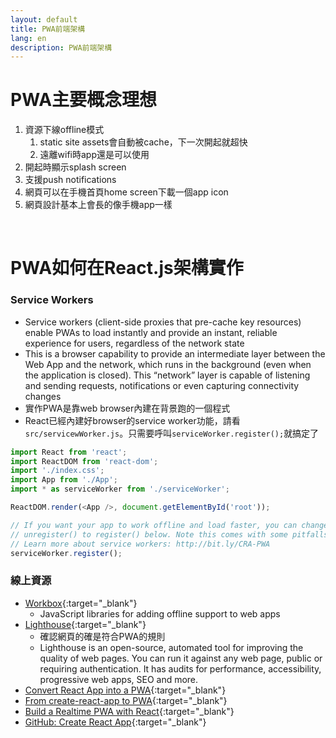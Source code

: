 ```yaml
---
layout: default
title: PWA前端架構
lang: en
description: PWA前端架構
---
```


# PWA主要概念理想

1. 資源下線offline模式
	1. static site assets會自動被cache，下一次開起就超快
	1. 遠離wifi時app還是可以使用
1. 開起時顯示splash screen
1. 支援push notifications
1. 網頁可以在手機首頁home screen下載一個app icon
1. 網頁設計基本上會長的像手機app一樣

<br>

# PWA如何在React.js架構實作

### Service Workers

* Service workers (client-side proxies that pre-cache key resources) enable PWAs to load instantly and provide an instant, reliable experience for users, regardless of the network state
* This is a browser capability to provide an intermediate layer between the Web App and the network, which runs in the background (even when the application is closed). This “network” layer is capable of listening and sending requests, notifications or even capturing connectivity changes
* 實作PWA是靠web browser內建在背景跑的一個程式
* React已經內建好browser的service worker功能，請看`src/servicewWorker.js`。只需要呼叫`serviceWorker.register();`就搞定了

```javascript
import React from 'react';
import ReactDOM from 'react-dom';
import './index.css';
import App from './App';
import * as serviceWorker from './serviceWorker';

ReactDOM.render(<App />, document.getElementById('root'));

// If you want your app to work offline and load faster, you can change
// unregister() to register() below. Note this comes with some pitfalls.
// Learn more about service workers: http://bit.ly/CRA-PWA
serviceWorker.register();
```

### 線上資源

* [Workbox](https://developers.google.com/web/tools/workbox){:target="_blank"}
	* JavaScript libraries for adding offline support to web apps
* [Lighthouse](https://developers.google.com/web/tools/lighthouse/){:target="_blank"}
	* 確認網頁的確是符合PWA的規則
	* Lighthouse is an open-source, automated tool for improving the quality of web pages. You can run it against any web page, public or requiring authentication. It has audits for performance, accessibility, progressive web apps, SEO and more.
* [Convert React App into a PWA](https://dev.to/phonerefer/convert-react-app-into-a-progressive-web-app-pwa-b0f){:target="_blank"}
* [From create-react-app to PWA](https://blog.logrocket.com/from-create-react-app-to-pwa/){:target="_blank"}
* [Build a Realtime PWA with React](https://medium.com/better-programming/build-a-realtime-pwa-with-react-99e7b0fd3270){:target="_blank"}
* [GitHub: Create React App](https://github.com/facebook/create-react-app){:target="_blank"}